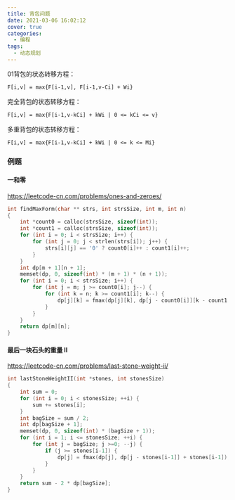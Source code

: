 ```yaml
---
title: 背包问题
date: 2021-03-06 16:02:12
cover: true
categories: 
  - 编程 
tags: 
  - 动态规划
---
```






01背包的状态转移方程：

```txt
F[i,v] = max{F[i-1,v], F[i-1,v-Ci] + Wi}
```

完全背包的状态转移方程：

```txt
F[i,v] = max{F[i-1,v-kCi] + kWi | 0 <= kCi <= v}
```

多重背包的状态转移方程：

```txt
F[i,v] = max{F[i-1,v-kCi] + kWi | 0 <= k <= Mi}
```

### 例题

#### 一和零

https://leetcode-cn.com/problems/ones-and-zeroes/

```c
int findMaxForm(char ** strs, int strsSize, int m, int n)
{
    int *count0 = calloc(strsSize, sizeof(int));
    int *count1 = calloc(strsSize, sizeof(int));
    for (int i = 0; i < strsSize; i++) {
        for (int j = 0; j < strlen(strs[i]); j++) {
            strs[i][j] == '0' ? count0[i]++ : count1[i]++;
        }
    }
    int dp[m + 1][n + 1];
    memset(dp, 0, sizeof(int) * (m + 1) * (n + 1));
    for (int i = 0; i < strsSize; i++) {
        for (int j = m; j >= count0[i]; j--) {
            for (int k = n; k >= count1[i]; k--) {
                dp[j][k] = fmax(dp[j][k], dp[j - count0[i]][k - count1[i]] + 1);
            }
        }
    }
    return dp[m][n];
}
```

#### 最后一块石头的重量 II

https://leetcode-cn.com/problems/last-stone-weight-ii/

```c
int lastStoneWeightII(int *stones, int stonesSize)
{
    int sum = 0;
    for (int i = 0; i < stonesSize; ++i) {
        sum += stones[i];
    }
    int bagSize = sum / 2;
    int dp[bagSize + 1];
    memset(dp, 0, sizeof(int) * (bagSize + 1));
    for (int i = 1; i <= stonesSize; ++i) {
        for (int j = bagSize; j >=0; --j) {
            if (j >= stones[i-1]) {
                dp[j] = fmax(dp[j], dp[j - stones[i-1]] + stones[i-1]);
            }
        }
    }
    return sum - 2 * dp[bagSize];
}
```

